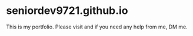 # seniordev9721.github.io
This is my portfolio.
Please visit and if you need any help from me, DM me.

